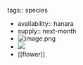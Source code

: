 tags:: species

- availability:: hanara
- supply:: next-month
- ![image.png](https://peach-geographical-bat-397.mypinata.cloud/ipfs/QmNzQd3rR8sGg6Y1uiqkwbt4pCXs3QVmxfTowTnHMgB9et)
- ![](https://peach-geographical-bat-397.mypinata.cloud/ipfs/QmS3z1vY5REQM6ztGruNZc57VAD5tS3saC9DysCvcUBF5t)
- [[flower]]